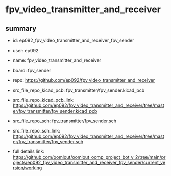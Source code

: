 # fpv_video_transmitter_and_receiver
 
## summary 
* id: ep092_fpv_video_transmitter_and_receiver_fpv_sender
* user: ep092
* name: fpv_video_transmitter_and_receiver
* board: fpv_sender
* repo: https://github.com/ep092/fpv_video_transmitter_and_receiver
* src_file_repo_kicad_pcb: fpv_transmitter/fpv_sender.kicad_pcb
* src_file_repo_kicad_pcb_link: https://github.com/ep092/fpv_video_transmitter_and_receiver/tree/master/fpv_transmitter/fpv_sender.kicad_pcb


* src_file_repo_sch: fpv_transmitter/fpv_sender.sch
* src_file_repo_sch_link: https://github.com/ep092/fpv_video_transmitter_and_receiver/tree/master/fpv_transmitter/fpv_sender.sch
* full details link: https://github.com/oomlout/oomlout_oomp_project_bot_v_2/tree/main/projects/ep092_fpv_video_transmitter_and_receiver_fpv_sender/current_version/working  







